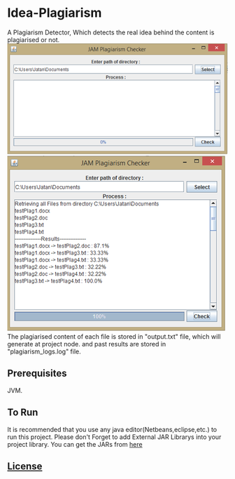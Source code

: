 # Idea-Plagiarism
A Plagiarism Detector, Which detects the real idea behind the content is plagiarised or not.
![Screenshot1](https://github.com/jatanrathod/Idea-Plagiarism/blob/master/first_screen.PNG)
</br>
![Screenshot2](https://github.com/jatanrathod/Idea-Plagiarism/blob/master/last_screen.PNG)
</br>
The plagiarised content of each file is stored in "output.txt" file, which will generate at project node.
and past results are stored in "plagiarism_logs.log" file.
## Prerequisites
JVM.
## To Run
It is recommended that you use any java editor(Netbeans,eclipse,etc.) to run this project.
Please don't Forget to add External JAR Librarys into your project library.
You can get the JARs from [here](https://github.com/jatanrathod/Idea-Plagiarism/tree/master/External%20JARs)
## [License](https://github.com/jatanrathod/Idea-Plagiarism/blob/master/License.md)
